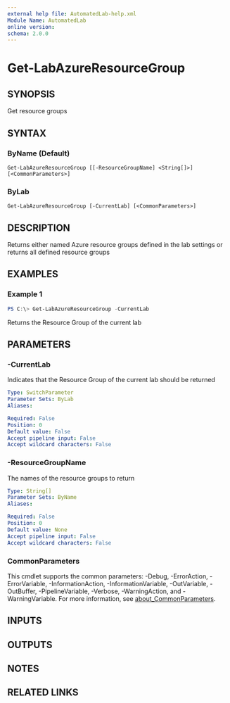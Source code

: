 ```yaml
---
external help file: AutomatedLab-help.xml
Module Name: AutomatedLab
online version:
schema: 2.0.0
---
```


# Get-LabAzureResourceGroup

## SYNOPSIS
Get resource groups

## SYNTAX

### ByName (Default)
```
Get-LabAzureResourceGroup [[-ResourceGroupName] <String[]>] [<CommonParameters>]
```

### ByLab
```
Get-LabAzureResourceGroup [-CurrentLab] [<CommonParameters>]
```

## DESCRIPTION
Returns either named Azure resource groups defined in the lab settings or returns all defined resource groups

## EXAMPLES

### Example 1
```powershell
PS C:\> Get-LabAzureResourceGroup -CurrentLab
```

Returns the Resource Group of the current lab

## PARAMETERS

### -CurrentLab
Indicates that the Resource Group of the current lab should be returned

```yaml
Type: SwitchParameter
Parameter Sets: ByLab
Aliases:

Required: False
Position: 0
Default value: False
Accept pipeline input: False
Accept wildcard characters: False
```

### -ResourceGroupName
The names of the resource groups to return

```yaml
Type: String[]
Parameter Sets: ByName
Aliases:

Required: False
Position: 0
Default value: None
Accept pipeline input: False
Accept wildcard characters: False
```

### CommonParameters
This cmdlet supports the common parameters: -Debug, -ErrorAction, -ErrorVariable, -InformationAction, -InformationVariable, -OutVariable, -OutBuffer, -PipelineVariable, -Verbose, -WarningAction, and -WarningVariable. For more information, see [about_CommonParameters](http://go.microsoft.com/fwlink/?LinkID=113216).

## INPUTS

## OUTPUTS

## NOTES

## RELATED LINKS
